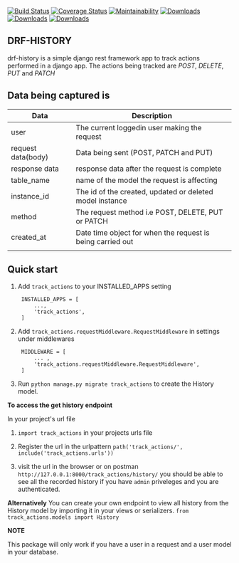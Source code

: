 [![Build Status](https://travis-ci.org/kenneth051/django-track-actions.svg?branch=develop)](https://travis-ci.org/kenneth051/django-track-actions)  [![Coverage Status](https://coveralls.io/repos/github/kenneth051/django-track-actions/badge.svg?branch=develop)](https://coveralls.io/github/kenneth051/django-track-actions?branch=develop)   [![Maintainability](https://api.codeclimate.com/v1/badges/fc8a5a15c480d2ad117d/maintainability)](https://codeclimate.com/github/kenneth051/django-track-actions/maintainability)  [![Downloads](https://pepy.tech/badge/drf-history)](https://pepy.tech/project/drf-history)   [![Downloads](https://pepy.tech/badge/drf-history/month)](https://pepy.tech/project/drf-history/month)  [![Downloads](https://pepy.tech/badge/drf-history/week)](https://pepy.tech/project/drf-history/week) 


**DRF-HISTORY**
---------------------------------


drf-history is a simple django rest framework app to track actions performed in a django app.
The actions being tracked are *POST*,  *DELETE*, *PUT* and *PATCH*

Data being captured is 
-----------------------
| Data | Description|
| --- | --- |
| user | The current loggedin user making the request|
| request data(body) | Data being sent (POST, PATCH and  PUT)|
| response data | response data after the request is complete |
| table_name | name of the model the request is affecting |
| instance_id | The id of the created, updated or deleted model instance |
| method | The request method i.e POST, DELETE, PUT or PATCH |
| created_at | Date time object for when the request is being carried out |
| | |


Quick start
-------------

1. Add `track_actions` to your INSTALLED_APPS setting

        INSTALLED_APPS = [
            ...,
            'track_actions',
        ]


2. Add `track_actions.requestMiddleware.RequestMiddleware` in settings under middlewares

        MIDDLEWARE = [
            ... ,
            'track_actions.requestMiddleware.RequestMiddleware',
        ]


3. Run `python manage.py migrate track_actions` to create the History model.


**To access the get history endpoint**

In your project's url file

1. `import track_actions` in your projects urls file

2. Register the url in the urlpattern 
        `path('track_actions/', include('track_actions.urls'))`

3. visit the url in the browser or on postman
        `http://127.0.0.1:8000/track_actions/history/`
you should be able to see all the recorded history if you have `admin` priveleges and you are authenticated.


**Alternatively**
You can create your own endpoint to view all history from the History model by importing it in your views or serializers. 
        `from track_actions.models import History`


**NOTE**

This package will only work if you have a user in a request and a user model in your database.
